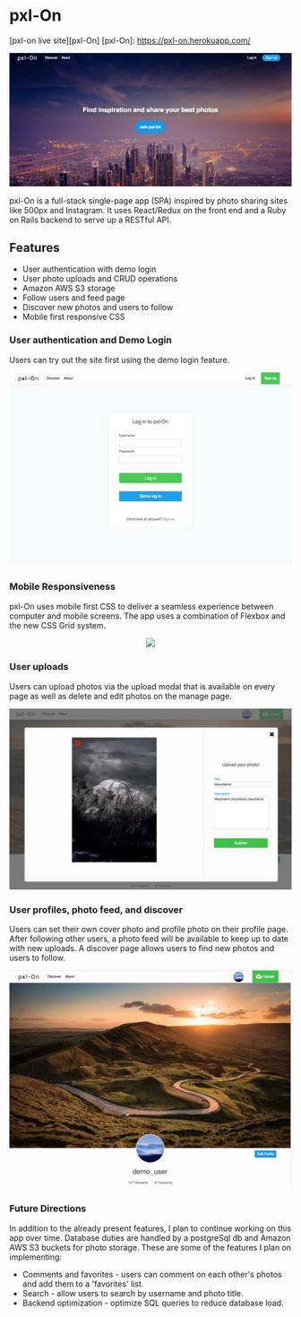 # pxl-On

[pxl-on live site][pxl-On]
[pxl-On]: https://pxl-on.herokuapp.com/

![splash page](./docs/screenshots/splash.jpg "splash page")

pxl-On is a full-stack single-page app (SPA) inspired by photo sharing sites like 500px
and Instagram. It uses React/Redux on the front end and a Ruby on Rails backend to
serve up a RESTful API.

## Features
- User authentication with demo login
- User photo uploads and CRUD operations
- Amazon AWS S3 storage
- Follow users and feed page
- Discover new photos and users to follow
- Mobile first responsive CSS


### User authentication and Demo Login
Users can try out the site first using the demo login feature.

<p align='center' >
  <img src='./docs/screenshots/demo_login.gif' /?
</p>
<!-- ![demo login](./docs/screenshots/demo_login.gif "demo login") -->

### Mobile Responsiveness
pxl-On uses mobile first CSS to deliver a seamless experience between computer and mobile screens. The app uses a combination of Flexbox and the new CSS Grid system.

<p align='center' >
  <img src='./docs/screenshots/mobile_responsiveness.gif' /?
</p>
<!-- ![responsive css](./docs/screenshots/mobile_responsiveness.gif "responsive css") -->

### User uploads
Users can upload photos via the upload modal that is available on every page as well as delete and edit photos on the manage page.

![uploads](./docs/screenshots/upload_modal.jpg "uploads")

### User profiles, photo feed, and discover
Users can set their own cover photo and profile photo on their profile page. After following other users, a photo feed will be available to keep up to date with new uploads. A discover page allows users to find new photos and users to follow.

![profile page](./docs/screenshots/profile.jpg "profile page")


### Future Directions
In addition to the already present features, I plan to continue working on this app over time. Database duties are handled by a postgreSql db and Amazon
AWS S3 buckets for photo storage. These are some of the features I plan on implementing:
- Comments and favorites - users can comment on each other's photos and add them to a 'favorites' list.
- Search - allow users to search by username and photo title.
- Backend optimization - optimize SQL queries to reduce database load.

